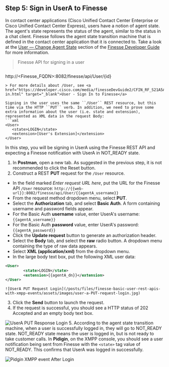 ## Step 5: Sign in UserA to Finesse

In contact center applications (Cisco Unified Contact Center Enterprise or Cisco Unified Contact Center Express), users have a notion of agent state. The agent's state represents the status of the agent, similar to the status in a chat client. Finesse follows the agent state transition machine that is defined in the contact center application that it is connected to. Take a look at the <a href="https://developer.cisco.com/media/finesseDevGuide2/CFIN_RF_C1D2CCD7_00_change-agent-state.html" target="_blank">User — Change Agent State</a> section of the <a href="https://developer.cisco.com/site/finesse/docs/guides/rest-api-dev-guide" target="_blank">Finesse Developer Guide</a> for more information.

> Finesse API for signing in a user
>  ```http
http://<Finesse_FQDN>:8082/finesse/api/User/{id}
```
> For more details about /User, see <a href="https://developer.cisco.com/media/finesseDevGuide2/CFIN_RF_S21A5A70_00_sign-in.html" target="_blank">User - Sign In to Finesse</a>

Signing in the user uses the same ``/User`` REST resource, but this time via the HTTP ``PUT`` verb. In addition, we need to prove some extra information about the user (i.e. state and extension), represented as XML data in the request Body:
```xml
<User>
   <state>LOGIN</state>
   <extension>[User's Extension]</extension>
</User>
```

In this step, you will be signing in UserA using the Finesse REST API and expecting a Finesse notification with UserA in NOT_READY state.

1. In **Postman**, open a new tab. As suggested in the previous step, it is not recommended to click the Reset button.
2. Construct a REST **PUT** request for the ``/User`` resource.
 * In the field marked *Enter request URL here*, put the URL for the Finesse API ``/User`` resource:
  ``http://{{web-url}}:8082/finesse/api/User/{{agentA_username}}``
 * From the request method dropdown menu, select **PUT**.
 * Select the **Authorization** tab, and select **Basic Auth**. A form containing username and password fields appear.
 * For the Basic Auth **username** value, enter UserA's username: ``{{agentA_username}}``
 * For the Basic Auth **password** value, enter UserA's password: ``{{agentA_password}}``
 * Click the **Update request** button to generate an authorization header.
 * Select the **Body** tab, and select the **raw** radio button. A dropdown menu containing the type of raw data appears.
 * Select **XML (application/xml)** from the dropdown menu.
 * In the large body text box, put the following XML user data:
```xml
<User>
        <state>LOGIN</state>
        <extension>{{agentA_dn}}</extension>
</User>
```

    ![UserA PUT Request Login](/posts/files/finesse-basic-user-rest-apis-with-xmpp-events/assets/images/user-a-PUT-request-login.jpg)
3. Click the **Send** button to launch the request.
4. If the request is successful, you should see a HTTP status of 202 Accepted and an empty body text box.

 ![UserA PUT Response Login](/posts/files/finesse-basic-user-rest-apis-with-xmpp-events/assets/images/user-a-PUT-response-login.jpg)
5. According to the agent state transition machine, when a user is successfully logged in, they will go to NOT_READY state. NOT_READY state means the user is logged in, but is not ready to take customer calls. In **Pidigin**, on the XMPP console, you should see a user notification being sent from Finesse with the ``<state>`` tag value of NOT_READY. This confirms that UserA was logged in successfully.

 ![Pidgin XMPP event After Login](/posts/files/finesse-basic-user-rest-apis-with-xmpp-events/assets/images/user-a-XMPP-event-after-login.jpg)